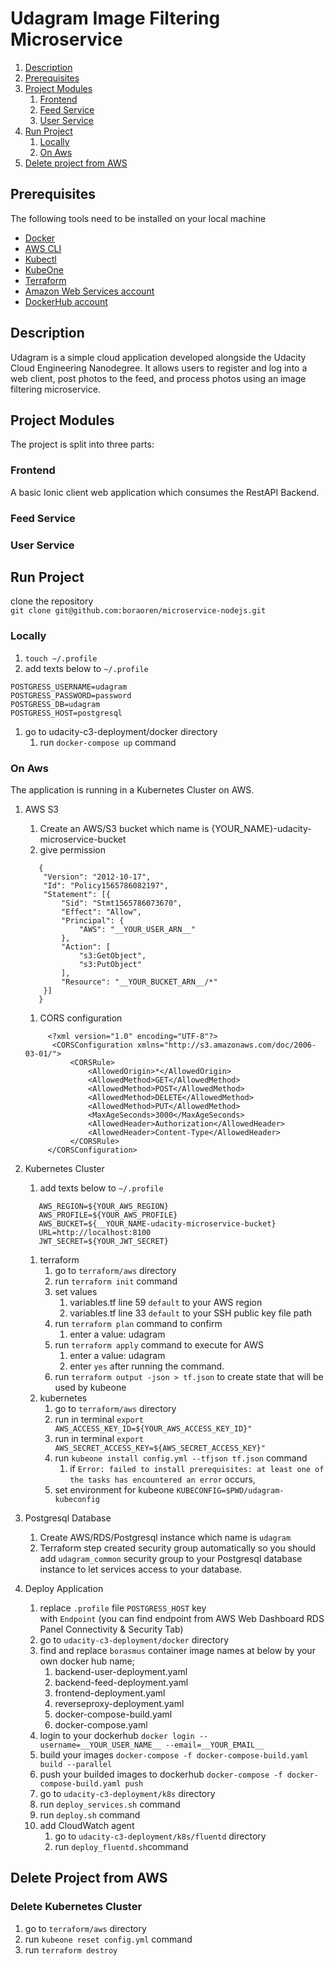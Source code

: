 # Udagram Image Filtering Microservice

1. [Description](#description)
1. [Prerequisites](#prerequisites)
1. [Project Modules](#project-modules)
    1. [Frontend](#frontend)
    1. [Feed Service](#feed-service)
    1. [User Service](#user-service)
1. [Run Project](#run-project)
    1. [Locally](#locally)
    1. [On Aws](#on-aws)
1. [Delete project from AWS](#delete-project-from-aws)

## Prerequisites
The following tools need to be installed
on your local machine

- [Docker](https://www.docker.com/products/docker-desktop)
- [AWS CLI](https://aws.amazon.com/cli/)
- [Kubectl](https://kubernetes.io/docs/tasks/tools/install-kubectl/)
- [KubeOne](https://github.com/kubermatic/kubeone)
- [Terraform](https://www.terraform.io/)
- [Amazon Web Services account](https://console.aws.amazon.com/)
- [DockerHub account](https://hub.docker.com/)

## Description
Udagram is a simple cloud application developed 
alongside the Udacity Cloud Engineering Nanodegree. 
It allows users to register and log into a web client, 
post photos to the feed, and process photos using an 
image filtering microservice.

## Project Modules

The project is split into three parts:

### Frontend
A basic Ionic client web application 
which consumes the RestAPI Backend.
 
### Feed Service

### User Service

## Run Project

clone the repository  
`git clone git@github.com:boraoren/microservice-nodejs.git`

### Locally
1. `touch ~/.profile`
1. add texts below to `~/.profile`
```
POSTGRESS_USERNAME=udagram
POSTGRESS_PASSWORD=password
POSTGRESS_DB=udagram
POSTGRESS_HOST=postgresql
```
1. go to udacity-c3-deployment/docker directory
    1. run `docker-compose up` command

### On Aws
The application is running in a 
Kubernetes Cluster on AWS.

1. AWS S3
    1. Create an AWS/S3 bucket which name is {YOUR_NAME}-udacity-microservice-bucket
    1. give permission
    ```:json
       {
       	"Version": "2012-10-17",
       	"Id": "Policy1565786082197",
       	"Statement": [{
       		"Sid": "Stmt1565786073670",
       		"Effect": "Allow",
       		"Principal": {
       			"AWS": "__YOUR_USER_ARN__"
       		},
       		"Action": [
       			"s3:GetObject",
       			"s3:PutObject"
       		],
       		"Resource": "__YOUR_BUCKET_ARN__/*"
       	}]
       }
   ```
   1. CORS configuration
   ```:xml
        <?xml version="1.0" encoding="UTF-8"?>
         <CORSConfiguration xmlns="http://s3.amazonaws.com/doc/2006-03-01/">
             <CORSRule>
                 <AllowedOrigin>*</AllowedOrigin>
                 <AllowedMethod>GET</AllowedMethod>
                 <AllowedMethod>POST</AllowedMethod>
                 <AllowedMethod>DELETE</AllowedMethod>
                 <AllowedMethod>PUT</AllowedMethod>
                 <MaxAgeSeconds>3000</MaxAgeSeconds>
                 <AllowedHeader>Authorization</AllowedHeader>
                 <AllowedHeader>Content-Type</AllowedHeader>
             </CORSRule>
        </CORSConfiguration>
    ```

1. Kubernetes Cluster
    1. add texts below to `~/.profile`
    ```:text
       AWS_REGION=${YOUR_AWS_REGION}
       AWS_PROFILE=${YOUR_AWS_PROFILE}
       AWS_BUCKET=${__YOUR_NAME-udacity-microservice-bucket}
       URL=http://localhost:8100
       JWT_SECRET=${YOUR_JWT_SECRET}
    ```
    1. terraform
        1. go to `terraform/aws` directory  
        1. run `terraform init` command
        1. set values
            1. variables.tf line 59
            `default` to your AWS region
            1. variables.tf line 33
            `default` to your SSH public key file path
        1. run `terraform plan` command to confirm
            1. enter a value: udagram
        1. run `terraform apply` command to execute for AWS
            1. enter a value: udagram 
            1. enter `yes` after running the command.
        1. run `terraform output -json > tf.json` to create state 
        that will be used by kubeone
    1. kubernetes
        1. go to `terraform/aws` directory
        1. run in terminal `export AWS_ACCESS_KEY_ID=${YOUR_AWS_ACCESS_KEY_ID}"`
        1. run in terminal `export AWS_SECRET_ACCESS_KEY=${AWS_SECRET_ACCESS_KEY}"`
        1. run `kubeone install config.yml --tfjson tf.json` command
            1. if `Error: failed to install prerequisites: at least one of the tasks has encountered an error`
            occurs, 
        1. set environment for kubeone `KUBECONFIG=$PWD/udagram-kubeconfig`

1. Postgresql Database
    1. Create AWS/RDS/Postgresql instance which name is `udagram`
    1. Terraform step created security group automatically 
    so you should add `udagram_common` security group to your 
    Postgresql database instance to let services access to
    your database.

1. Deploy Application
    1. replace `.profile` file `POSTGRESS_HOST` key  
    with `Endpoint` (you can find endpoint from AWS Web Dashboard RDS Panel 
    Connectivity & Security Tab) 
    1. go to `udacity-c3-deployment/docker` directory
    1. find and replace `borasmus` container image names at below by your own docker hub name; 
        1. backend-user-deployment.yaml
        1. backend-feed-deployment.yaml
        1. frontend-deployment.yaml
        1. reverseproxy-deployment.yaml
        1. docker-compose-build.yaml
        1. docker-compose.yaml
    1. login to your dockerhub `docker login --username=__YOUR_USER_NAME__ --email=__YOUR_EMAIL__`    
    1. build your images `docker-compose -f docker-compose-build.yaml build --parallel`
    1. push your builded images to dockerhub `docker-compose -f docker-compose-build.yaml push`
    1. go to `udacity-c3-deployment/k8s` directory
    1. run `deploy_services.sh` command
    1. run `deploy.sh` command
    1. add CloudWatch agent
        1. go to `udacity-c3-deployment/k8s/fluentd` directory
        1. run `deploy_fluentd.sh`command
    

## Delete Project from AWS
### Delete Kubernetes Cluster
1. go to `terraform/aws` directory
1. run `kubeone reset config.yml` command
1. run `terraform destroy` 
